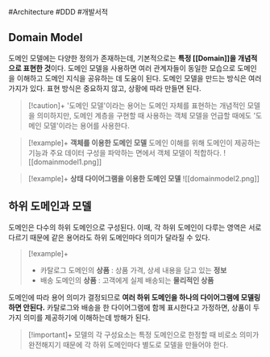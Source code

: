#Architecture #DDD #개발서적 

## Domain Model
도메인 모델에는 다양한 정의가 존재하는데, 기본적으로는 **특정 [[Domain]]을 개념적으로 표현한 것**이다.
도메인 모델을 사용하면 여러 관계자들이 동일한 모습으로 도메인을 이해하고 도메인 지식을 공유하는 데 도움이 된다. 도메인 모델을 만드는 방식은 여러 가지가 있다. 표현 방식은 중요하지 않고, 상황에 따라 만들면 된다.

> [!caution]+ 
> '도메인 모델'이라는 용어는 도메인 자체를 표현하는 개념적인 모델을 의미하지만, 도메인 계층을 구현할 때 사용하는 객체 모델을 언급할 때에도 '도메인 모델'이라는 용어를 사용한다.


> [!example]+ 
> **객체를 이용한 도메인 모델**
> 도메인 이해를 위해 도메인이 제공하는 기능과 주요 데이터 구성을 파악하는 면에서 객체 모델이 적합하다.
> ![[domainmodel1.png]]

> [!example]+ 
> **상태 다이어그램을 이용한 도메인 모델**
> ![[domainmodel2.png]]

## 하위 도메인과 모델
도메인은 다수의 하위 도메인으로 구성된다. 이때, 각 하위 도메인이 다루는 영역은 서로 다르기 때문에 같은 용어라도 하위 도메인마다 의미가 달라질 수 있다.

> [!example]+ 
> + 카탈로그 도메인의 **상품** : 상품 가격, 상세 내용을 담고 있는 **정보**
> + 배송 도메인의 **상품** : 고객에게 실제 배송되는 **물리적인 상품**
> 

도메인에 따라 용어 의미가 결정되므로 **여러 하위 도메인을 하나의 다이어그램에 모델링하면 안된다.** 카탈로그와 배송을 한 다이어그램에 함께 표시한다고 가정하면, 상품이 두가지 의미를 제공하기에 이해하는데 방해가 된다.

> [!important]+ 
> 모델의 각 구성요소는 특정 도메인으로 한정할 때 비로소 의미가 완전해지기 때문에 각 하위 도메인마다 별도로 모델을 만들어야 한다.


